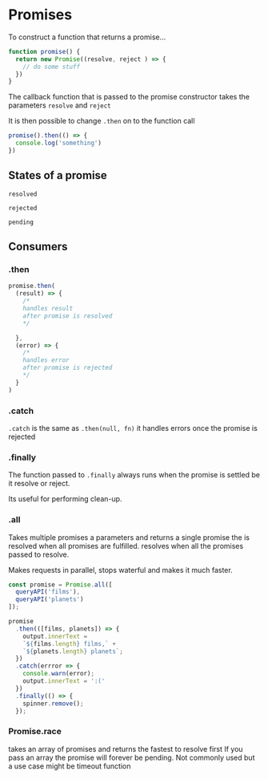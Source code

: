 # Promises 

To construct a function that returns a promise...

```javascript
function promise() {
  return new Promise((resolve, reject ) => {
    // do some stuff
  })
}
```

The callback function that is passed to the promise constructor takes the parameters `resolve` and `reject`

It is then possible to change `.then` on to the function call

```javascript
promise().then(() => {
  console.log('something')
})
```

## States of a promise

`resolved`

`rejected`

`pending`

## Consumers 

### .then 

```javascript 
promise.then(
  (result) => {
    /* 
    handles result
    after promise is resolved 
    */

  },
  (error) => {
    /* 
    handles error
    after promise is rejected
    */
  }
)
```

### .catch

`.catch` is the same as `.then(null, fn)`
it handles errors once the promise is rejected

### .finally

The function passed to `.finally` always runs when the promise is settled be it resolve or reject. 

Its useful for performing clean-up. 

### .all 

Takes multiple promises a parameters and returns a single promise the is resolved when all promises are fulfilled. 
resolves when all the promises passed to resolve.

Makes requests in parallel, stops waterful and makes it much faster. 

```JavaScript
const promise = Promise.all([
  queryAPI('films'),
  queryAPI('planets')
]);

promise
  .then(([films, planets]) => {
    output.innerText = 
    `${films.length} films,` +
    `${planets.length} planets`;
  })
  .catch(errror => {
    console.warn(error);
    output.innerText = ':('
  })
  .finally(() => {
    spinner.remove();
  });
```


### Promise.race

takes an array of promises and returns the fastest to resolve first
If you pass an array the promise will forever be pending.
Not commonly used but a use case might be timeout function


 